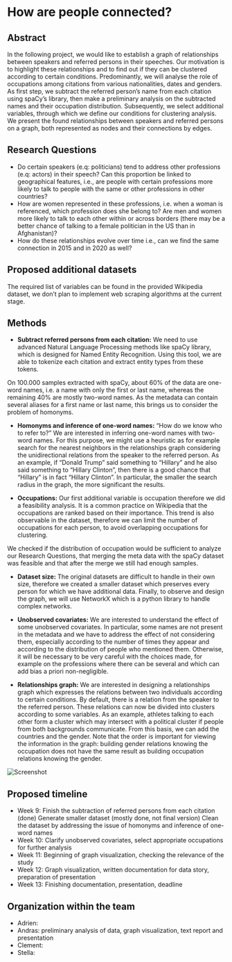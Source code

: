 # How are people connected?


## Abstract

In the following project, we would like to establish a graph of relationships between speakers and referred persons in their speeches. Our motivation is to highlight these relationships and to find out if they can be clustered according to certain conditions. Predominantly, we will analyse the role of occupations among citations from various nationalities, dates and genders. As first step, we subtract the referred person’s name from each citation using spaCy’s library, then make a preliminary analysis on the subtracted names and their occupation distribution. Subsequently, we select additional variables, through which we define our conditions for clustering analysis. We present the found relationships between speakers and referred persons on a graph, both represented as nodes and their connections by edges.

## Research Questions

- Do certain speakers (e.q: politicians) tend to address other professions (e.q: actors) in their speech? Can this proportion be linked to geographical features, i.e., are people with certain professions more likely to talk to people with the same or other professions in other countries?
- How are women represented in these professions, i.e. when a woman is referenced, which profession does she belong to? Are men and women more likely to talk to each other within or across borders (there may be a better chance of talking to a female politician in the US than in Afghanistan)?
- How do these relationships evolve over time i.e., can we find the same connection in 2015 and in 2020 as well?


## Proposed additional datasets

The required list of variables can be found in the provided Wikipedia dataset, we don’t plan to implement web scraping algorithms at the current stage.


## Methods

- **Subtract referred persons from each citation:** We need to use advanced Natural Language Processing methods like spaCy library, which is designed for Named Entity Recognition. Using this tool, we are able to tokenize each citation and extract entity types from these tokens. 

On 100.000 samples extracted with spaCy, about 60% of the data are one-word names, i.e. a name with only the first or last name, whereas the remaining 40% are mostly two-word names. As the metadata can contain several aliases for a first name or last name, this brings us to consider the problem of homonyms.

- **Homonyms and inference of one-word names:** “How do we know who to refer to?” We are interested in inferring one-word names with two-word names. For this purpose, we might use a heuristic as for example search for the nearest neighbors in the relationships graph considering the unidirectional relations from the speaker to the referred person. As an example, if “Donald Trump” said something to “Hillary” and he also said something to “Hillary Clinton”, then there is a good chance that “Hillary” is in fact “Hillary Clinton”. In particular, the smaller the search radius in the graph, the more significant the results.

- **Occupations:** Our first additional variable is occupation therefore we did a feasibility analysis. It is a common practice on Wikipedia that the occupations are ranked based on their importance. This trend is also observable in the dataset, therefore we can limit the number of occupations for each person, to avoid overlapping occupations for clustering. 

We checked if the distribution of occupation would be sufficient to analyze our Research Questions, that merging the meta data with the spaCy dataset was feasible and that after the merge we still had enough samples.

- **Dataset size:** The original datasets are difficult to handle in their own size, therefore we created a smaller dataset which preserves every person for which we have additional data. Finally, to observe and design the graph, we will use NetworkX which is a python library to handle complex networks.

- **Unobserved covariates:** We are interested to understand the effect of some unobserved covariates. In particular, some names are not present in the metadata and we have to address the effect of not considering them, especially according to the number of times they appear and according to the distribution of people who mentioned them. Otherwise, it will be necessary to be very careful with the choices made, for example on the professions where there can be several and which can add bias a priori non-negligible. 

- **Relationships graph:** We are interested in designing a relationships graph which expresses the relations between two individuals according to certain conditions. By default, there is a relation from the speaker to the referred person. These relations can now be divided into clusters according to some variables. As an example, athletes talking to each other form a cluster which may intersect with a political cluster if people from both backgrounds communicate. From this basis, we can add the countries and the gender. Note that the order is important for viewing the information in the graph: building gender relations knowing the occupation does not have the same result as building occupation relations knowing the gender.


![Screenshot](https://drive.google.com/file/d/1t1YCdpnQ8D-KQm8XOD9D2PVdKpfzEDCv/view?usp=sharing)

## Proposed timeline

- Week 9: 
        Finish the subtraction of referred persons from each citation (done)
        Generate smaller dataset (mostly done, not final version)
        Clean the dataset by addressing the issue of homonyms and inference of one-word names
- Week 10: 
        Clarify unobserved covariates, select appropriate occupations for further analysis
- Week 11: 
        Beginning of graph visualization, checking the relevance of the study
- Week 12: 
        Graph visualization, written documentation for data story, preparation of presentation
- Week 13: 
        Finishing documentation, presentation, deadline



## Organization within the team

- Adrien:
- Andras: preliminary analysis of data, graph visualization, text report and presentation
- Clement:
- Stella:

